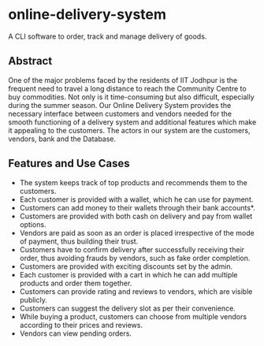 # online-delivery-system
A CLI software to order, track and manage delivery of goods.

##  Abstract
One of the major problems faced by the residents of IIT Jodhpur is the frequent need to travel a long distance to reach the Community Centre to buy commodities. Not only is it time-consuming but also difficult, especially during the summer season.
Our Online Delivery System provides the necessary interface between customers and vendors needed for the smooth functioning of a delivery system and additional features which make it appealing to the customers.  The actors in our system are the customers, vendors, bank and the Database.

##  Features and Use Cases
- The system keeps track of top products and recommends them to the customers.
- Each customer is provided with a wallet, which he can use for payment.
- Customers can add money to their wallets through their bank accounts*.
- Customers are provided with both cash on delivery and pay from wallet options.
- Vendors are paid as soon as an order is placed irrespective of the mode of payment, thus building their trust.
- Customers have to confirm delivery after successfully receiving their order, thus avoiding frauds by vendors, such as fake order completion.
- Customers are provided with exciting discounts set by the admin.
- Each customer is provided with a cart in which he can add multiple products and order them together.
- Customers can provide rating and reviews to vendors, which are visible publicly.
- Customers can suggest the delivery slot as per their convenience.
- While buying a product, customers can choose from multiple vendors according to their prices and reviews.
- Vendors can view pending orders.

